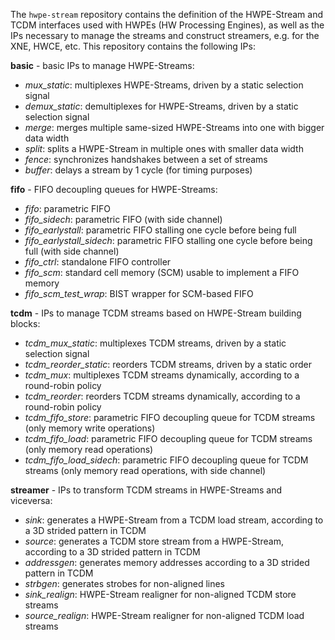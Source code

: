 The `hwpe-stream` repository contains the definition of the HWPE-Stream and TCDM interfaces used with HWPEs (HW Processing Engines), as well as the IPs necessary to manage the streams and construct streamers, e.g. for the XNE, HWCE, etc.
This repository contains the following IPs:

**basic** - basic IPs to manage HWPE-Streams:
 - *mux\_static*: multiplexes HWPE-Streams, driven by a static selection signal
 - *demux\_static*: demultiplexes for HWPE-Streams, driven by a static selection signal
 - *merge*: merges multiple same-sized HWPE-Streams into one with bigger data width
 - *split*: splits a HWPE-Stream in multiple ones with smaller data width
 - *fence*: synchronizes handshakes between a set of streams
 - *buffer*: delays a stream by 1 cycle (for timing purposes)

**fifo** - FIFO decoupling queues for HWPE-Streams:
 - *fifo*: parametric FIFO
 - *fifo\_sidech*: parametric FIFO (with side channel)
 - *fifo\_earlystall*: parametric FIFO stalling one cycle before being full
 - *fifo\_earlystall\_sidech*: parametric FIFO stalling one cycle before being full (with side channel)
 - *fifo\_ctrl*: standalone FIFO controller
 - *fifo\_scm*: standard cell memory (SCM) usable to implement a FIFO memory
 - *fifo\_scm\_test\_wrap*: BIST wrapper for SCM-based FIFO

**tcdm** - IPs to manage TCDM streams based on HWPE-Stream building blocks:
 - *tcdm\_mux\_static*: multiplexes TCDM streams, driven by a static selection signal
 - *tcdm\_reorder\_static*: reorders TCDM streams, driven by a static order
 - *tcdm\_mux*: multiplexes TCDM streams dynamically, according to a round-robin policy
 - *tcdm\_reorder*: reorders TCDM streams dynamically, according to a round-robin policy
 - *tcdm\_fifo\_store*: parametric FIFO decoupling queue for TCDM streams (only memory write operations)
 - *tcdm\_fifo\_load*: parametric FIFO decoupling queue for TCDM streams (only memory read operations)
 - *tcdm\_fifo\_load\_sidech*: parametric FIFO decoupling queue for TCDM streams (only memory read operations, with side channel)

**streamer** - IPs to transform TCDM streams in HWPE-Streams and viceversa:
 - *sink*: generates a HWPE-Stream from a TCDM load stream, according to a 3D strided pattern in TCDM
 - *source*: generates a TCDM store stream from a HWPE-Stream, according to a 3D strided pattern in TCDM
 - *addressgen*: generates memory addresses according to a 3D strided pattern in TCDM
 - *strbgen*: generates strobes for non-aligned lines
 - *sink\_realign*: HWPE-Stream realigner for non-aligned TCDM store streams
 - *source\_realign*: HWPE-Stream realigner for non-aligned TCDM load streams
